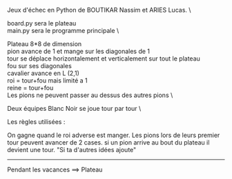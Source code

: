 Jeux d'échec en Python de BOUTIKAR Nassim et ARIES Lucas. \

board.py sera le plateau \
main.py sera le programme principale \

Plateau 8\*8 de dimension \
pion avance de 1 et mange sur les diagonales de 1 \
tour se déplace horizontalement et verticalement sur tout le plateau \
fou sur ses diagonales \
cavalier avance en L (2,1) \
roi = tour+fou mais limité a 1 \
reine = tour+fou \
Les pions ne peuvent passer au dessus des autres pions \

Deux équipes Blanc Noir se joue tour par tour \

Les règles utilisées :

On gagne quand le roi adverse est manger. 
Les pions lors de leurs premier tour peuvent avancer de 2 cases.
si un pion arrive au bout du plateau il devient une tour.
"Si ta d'autres idées ajoute"

---

Pendant les vacances ==> Plateau
